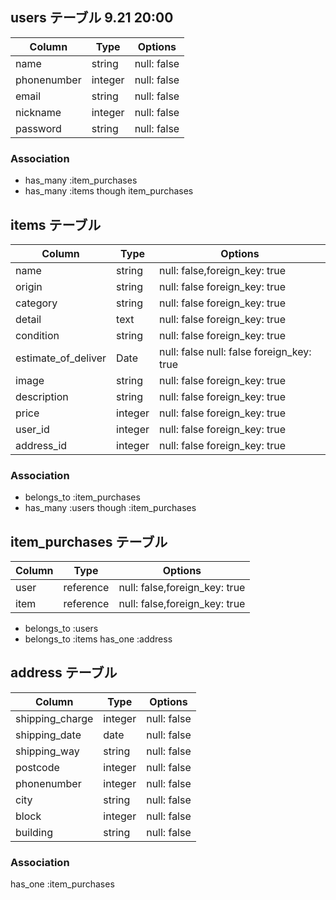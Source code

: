 ## users テーブル 9.21 20:00


| Column        | Type   | Options     |
| --------      | ------ | ----------- |
| name          | string | null: false |
| phonenumber   | integer| null: false |
| email         | string | null: false |
| nickname      | integer| null: false |
| password      | string | null: false |

### Association

- has_many :item_purchases
- has_many :items though item_purchases

## items テーブル

| Column        | Type   | Options                      |
| --------------| ------ | -----------------------------|
| name          | string | null: false,foreign_key: true| 
| origin        | string | null: false foreign_key: true|
| category      | string | null: false foreign_key: true|
| detail        | text   | null: false foreign_key: true|
| condition     | string | null: false foreign_key: true|
| estimate_of_deliver | Date | null: false null: false foreign_key: true|
| image         | string | null: false foreign_key: true|
| description   | string | null: false foreign_key: true|
| price         | integer| null: false foreign_key: true|
| user_id       | integer| null: false foreign_key: true|
| address_id    | integer| null: false foreign_key: true|


### Association
- belongs_to :item_purchases
- has_many :users though :item_purchases

## item_purchases テーブル
| Column      | Type   | Options     |
| --------    | ------ | ----------- |
| user        | reference | null: false,foreign_key: true |
| item        | reference | null: false,foreign_key: true |

- belongs_to  :users
- belongs_to  :items
  has_one :address

## address テーブル

| Column          | Type       |Options                        
| -------         | ---------- |-------------|
| shipping_charge | integer    | null: false |          
| shipping_date   | date       | null: false |
| shipping_way    | string     | null: false |
| postcode        | integer    | null: false |
| phonenumber     | integer    | null: false |
| city            | string    | null: false |
| block           | integer    | null: false |
| building        | string     | null: false |

### Association

  has_one :item_purchases




 

